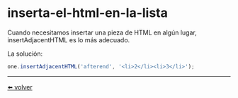 # inserta-el-html-en-la-lista

Cuando necesitamos insertar una pieza de HTML en algún lugar, insertAdjacentHTML es lo más adecuado.

La solución:

````js
one.insertAdjacentHTML('afterend', '<li>2</li><li>3</li>');
````

---
[⬅️ volver](https://github.com/VictorHugoAguilar/javascript-interview-questions-explained/blob/main/theory-documento/modifying-document/readme.md#inserta-el-html-en-la-lista)
